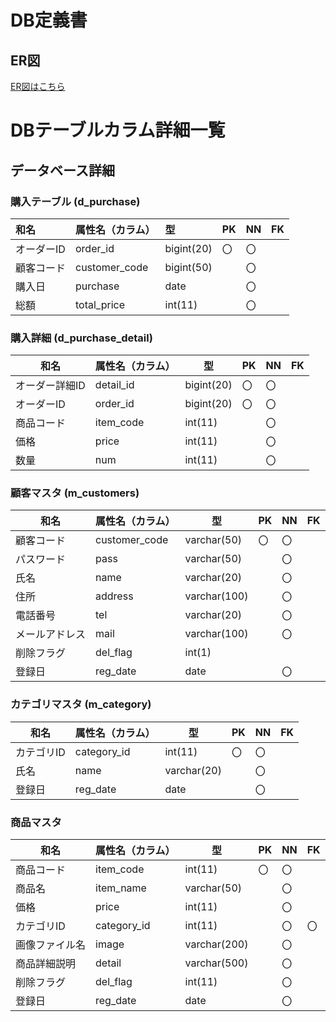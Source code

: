 # DB定義書
## ER図
[ER図はこちら]( https://github.com/Aso2001177/2021sys-design/blob/main/uml24.md "ER図はこちら" )
# DBテーブルカラム詳細一覧
## データベース詳細

### 購入テーブル (d_purchase)
|和名|属性名（カラム）|型|PK|NN|FK|
|:---|:---|:---|:---|:---|:---|
|オーダーID|order_id|bigint(20)|〇|〇||
|顧客コード|customer_code|bigint(50)||〇||
|購入日|purchase|date||〇||
|総額|total_price|int(11)||〇||


### 購入詳細 (d_purchase_detail)
|和名|属性名（カラム）|型|PK|NN|FK|
|-----|------|--|--|--|--|
|オーダー詳細ID|detail_id|bigint(20)|〇|〇||
|オーダーID|order_id|bigint(20)|〇|〇||
|商品コード|item_code|int(11)||〇||
|価格|price|int(11)||〇||
|数量|num|int(11)||〇||


### 顧客マスタ (m_customers)
|和名|属性名（カラム）|型|PK|NN|FK|
|----|------|--|--|--|--|
|顧客コード|customer_code|varchar(50)|〇|〇||
|パスワード|pass|varchar(50)||〇||
|氏名|name|varchar(20)||〇||
|住所|address|varchar(100)||〇||
|電話番号|tel|varchar(20)||〇||
|メールアドレス|mail|varchar(100)||〇||
|削除フラグ|del_flag|int(1)||||
|登録日|reg_date|date||〇||


### カテゴリマスタ (m_category)
|和名|属性名（カラム）|型|PK|NN|FK|
|---|------|--|--|--|--|
|カテゴリID|category_id|int(11)|〇|〇||
|氏名|name|varchar(20)||〇||
|登録日|reg_date|date||〇||


### 商品マスタ
|和名|属性名（カラム）|型|PK|NN|FK|
|----|------|--|--|--|--|
|商品コード|item_code|int(11)|〇|〇||
|商品名|item_name|varchar(50)||〇||
|価格|price|int(11)||〇||
|カテゴリID|category_id|int(11)||〇|〇|
|画像ファイル名|image|varchar(200)||〇||
|商品詳細説明|detail|varchar(500)||〇||
|削除フラグ|del_flag|int(11)||〇||
|登録日|reg_date|date||〇||
